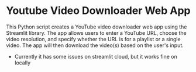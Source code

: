 # Youtube Video Downloader Web App
This Python script creates a YouTube video downloader web app using the Streamlit library. The app allows users to enter a YouTube URL, choose the video resolution, and specify whether the URL is for a playlist or a single video. The app will then download the video(s) based on the user's input.


* Currently it has some issues on streamlit cloud, but it works fine on locally
